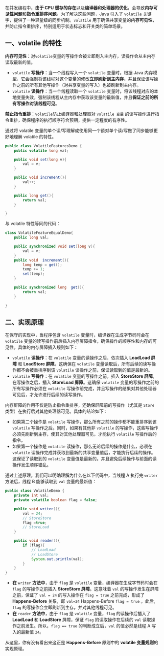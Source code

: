 在并发编程中，**由于 CPU 缓存的存在**以及**编译器和处理器的优化**，会导致**内存可见性问题**和**指令重排序问题**。为了解决这些问题，Java 引入了 `volatile` 关键字，提供了一种轻量级的同步机制。`volatile` 用于确保共享变量的**内存可见性**，并防止指令重排序，特别适用于状态标志和开关类的简单场景。

## 一、volatile 的特性

**内存可见性**：对`volatile`变量的写操作会被立即刷入主内存，读操作会从主内存读取最新的值。

-  `volatile` **写操作**：当一个线程写入一个 `volatile` 变量时，根据 Java 内存模型，它会强制将该线程对这个变量的修改**立即刷新到主内存**，并且保证该写操作之前的所有其他写操作（对共享变量的写入）也被刷新到主内存。  
- `volatile` **读操作**：当一个线程读取一个 `volatile` 变量时，将该线程对应的本地变量失效，强制该线程从主内存中获取该变量的最新值，并且**保证之前的所有写操作对该线程可见**。

**禁止指令重排**：`volatile`防止编译器和处理器对 `volatile 变量` 的读写操作进行指令重排，确保程序的执行顺序符合预期，提供一定程度的有序性。

通过将 volatile 变量的单个读/写理解成使用同一个锁对单个读/写做了同步能够更好地理解 volatile 的特性。

```java
public class VolatileFeaturesDemo {
    public volatile long val;

    public void set(long v){
        val = v;
    }

    public void increment(){
        val++;
    }

    public long get(){
        return val;
    }

}
```

与 volatile 特性等同的代码：

```java
class VolatileFeatureEqualDemo{
    public long val;

    public synchronized void set(long v){
        val = v;
    }
    public void  increment(){
        long temp = get();
        temp += 1;
        set(temp);
    }

    public synchronized long  get(){
        return val;
    }
    
}
```

## 二、实现原理

在保守的实现中，当程序包含 `volatile` 变量时，编译器在生成字节码时会在 `volatile` 变量的读写操作前后插入内存屏障指令，确保操作的顺序性和内存的可见性。具体的内存屏障插入规则如下：

- `volatile` **读操作**：在 `volatile` 变量的读操作之后，依次插入 **LoadLoad 屏障** 和 **LoadStore 屏障**。这确保在 `volatile` 变量读取后，所有后续的读写操作都不会被重排序到该 `volatile` 读操作之前，保证读取到的值是最新的。
- `volatile` **写操作**：在 `volatile` 变量的写操作之前，插入 **StoreStore 屏障**，在写操作之后，插入 **StoreLoad 屏障**。这确保 `volatile` 变量的写操作之前的所有写操作必须在 `volatile` 写操作前完成，并且写操作的结果对其他处理器可见后，才允许进行后续的读写操作。

内存屏障的作用不仅是防止指令重排序，还确保屏障前的写操作（尤其是 `Store` 类型）在执行后对其他处理器可见。具体的结论如下：

- 如果第二个操作是 `volatile` 写操作，那么所有之前的操作都不能重排序到该 `volatile` 写操作之后。同时，如果有其他非 `volatile` 的写操作，这些写操作必须先刷新到主存，使其对其他处理器可见，才能执行 `volatile` 写操作后的指令。
- 如果第一个操作是 `volatile` 读操作，那么无论后续的操作是什么，必须在 `volatile` 读操作完成并获取到最新的共享变量值后，才能执行后续的操作。这保证了读取到的 `volatile` 变量值是最新的，并且避免后续操作与前面的读操作发生顺序错乱。

通过上述原理，我们可以明确理解为什么在以下代码中，当线程 A 执行完 `writer` 方法后，线程 B 能够读取到 `val` 变量的最新值：

```java
public class VolatileDemo {
    private int val;
    private volatile boolean flag = false;

    public void writer(){
        val = 24;
        // StoreStore
        flag =true;
        // StoreLoad
    }

    public void reader(){
        if (flag){
            // LoadLoad
            // LoadStore
            System.out.println(val);
        }
    }
}
```

- **在** `writer` **方法中**，由于 `flag` 是 `volatile` 变量，编译器在生成字节码时会在 `flag` 的写操作之前插入 **StoreStore 屏障**。这意味着 `val` 的写操作发生在屏障之前，保证了 `val = 24` 的写入操作在 `flag = true` 之前完成，形成了 **Happens-Before** 关系，即 `val=24` Happens-Before `flag = true` 。此后，`flag` 的写操作会立即刷新到主存，并对其他线程可见。
- **在** `reader` **方法中**，由于 `flag` 是 `volatile` 变量，`flag` 的读操作后插入了 **LoadLoad** 和 **LoadStore** 屏障，保证 `flag` 的读取操作在后续的 `val` 读取操作之前发生。所以，`flag == true` 的判断成立后，`val` 的值必然是线程 A 写入的最新值 `24`。

从这里，你有没有看出来这正是 **Happens-Before** 原则中的 **volatile 变量规则**的实现原理。
